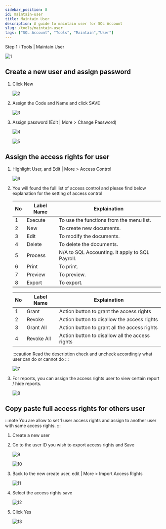 ```yaml
---
sidebar_position: 8
id: maintain-user
title: Maintain User
description: A guide to maintain user for SQL Account
slug: /tools/maintain-user
tags: ["SQL Account", "Tools", "Maintain","User"]
---
```



Step 1 : Tools | Maintain User

![1](/img/tools/maintain-user/1.png)

## Create a new user and assign password

1. Click New

    ![2](/img/tools/maintain-user/2.png)

2. Assign the Code and Name and click SAVE

    ![3](/img/tools/maintain-user/3.png)

3. Assign password (Edit | More > Change Password)

    ![4](/img/tools/maintain-user/4.png)

    ![5](/img/tools/maintain-user/5.png)

## Assign the access rights for user

1. Highlight User, and Edit | More > Access Control

    ![6](/img/tools/maintain-user/6.png)

2. You will found the full list of access control and please find below explanation for the setting of access control

    | No |  Label Name   |       Explaination                            |
    |----|---------------|-----------------------------------------------|
    |1   |Execute        |To use the functions from the menu list.       |
    |2   |New            |To create new documents.                       |
    |3   |Edit           |To modify the documents.                       |
    |4   |Delete         |To delete the documents.                       |
    |5   |Process        |N/A to SQL Accounting. It apply to SQL Payroll.|
    |6   |Print          |To print.                                      |
    |7   |Preview        |To preview.                                    |
    |8   |Export         |To export.                                     |

    | No |  Label Name   |       Explaination                            |
    |----|---------------|-----------------------------------------------|
    |1   |Grant          |Action button to grant the access rights       |
    |2   |Revoke         |Action button to disallow the access rights    |
    |3   |Grant All      |Action button to grant all the access rights   |
    |4   |Revoke All     |Action button to disallow all the access rights|

    :::caution
    Read the description check and uncheck accordingly what user can do or cannot do
    :::

    ![7](/img/tools/maintain-user/7.png)

3. For reports, you can assign the access rights user to view certain report / hide reports.

    ![8](/img/tools/maintain-user/8.png)

## Copy paste full access rights for others user

:::note
You are allow to set 1 user access rights and assign to another user with same access rights.
:::

1. Create a new user

2. Go to the user ID you wish to export access rights and Save

    ![9](/img/tools/maintain-user/9.png)

    ![10](/img/tools/maintain-user/10.png)

3. Back to the new create user, edit | More > Import Access Rights

    ![11](/img/tools/maintain-user/11.png)

4. Select the access rights save

    ![12](/img/tools/maintain-user/12.png)

5. Click Yes

    ![13](/img/tools/maintain-user/13.png)
